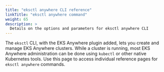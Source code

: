 ```yaml
---
title: "eksctl anywhere CLI reference"
linkTitle: "eksctl anywhere command"
weight: 65
description: >
  Details on the options and parameters for eksctl anywhere CLI
---
```


The `eksctl` CLI, with the EKS Anywhere plugin added, lets you create and manage EKS Anywhere clusters.
While a cluster is running, most EKS Anywhere administration can be done using `kubectl` or other native Kubernetes tools.
Use this page to access individual reference pages for `eksctl anywhere` commands.
